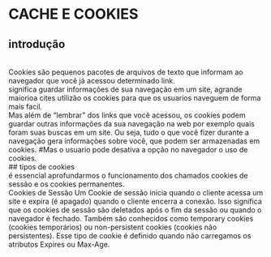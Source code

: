 # CACHE E COOKIES
## introdução
<br>
Cookies são pequenos pacotes de arquivos de texto que informam ao navegador que você já acessou determinado link.
<br>
significa guardar informações de sua navegação em um site, agrande maiorioa cites utilizão os cookies para que os usuarios naveguem de forma mais facil.
<br>
Mas além de “lembrar” dos links que você acessou, os cookies podem guardar outras informações da sua navegação na web por exemplo quais foram suas buscas em um site. Ou seja, tudo o que você fizer durante a navegação gera informações sobre você, que podem ser armazenadas em cookies. #Mas o usuario pode desativa a opção no navegador o uso de cookies.
<br>
## tipos de cookies
<br>
é essencial aprofundarmos o funcionamento dos chamados cookies de sessão e os cookies permanentes.
<br>
Cookies de Sessão
Um Cookie de sessão inicia quando o cliente acessa um site e expira (é apagado) quando o cliente encerra a conexão. Isso significa que os cookies de sessão são deletados após o fim da sessão ou quando o navegador é fechado. Também são conhecidos como temporary cookies (cookies temporários) ou non-persistent cookies (cookies não persistentes). Esse tipo de cookie é definido quando não carregamos os atributos Expires ou Max-Age.




